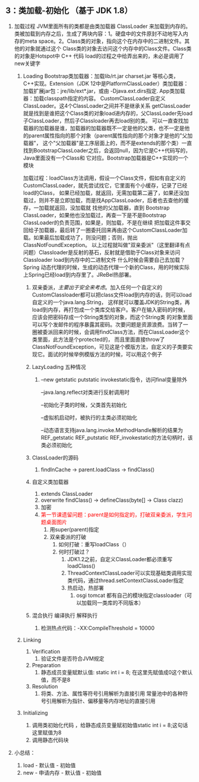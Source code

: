## 3：类加载-初始化 （基于 JDK 1.8）

1. 加载过程
   JVM里面所有的类都是由类加载器 ClassLoader 来加载到内存的。
   类被加载到内存之后，生成了两块内容：1。硬盘中的文件原封不动地写入内存的meta space。2。Class类的对象，指向这个在内存中的二进制文件。其他的对象就通过这个
   Class类的对象去访问这个内存中的Class文件。Class类的对象是Hotspot中 C++ 代码 load的过程之中给弄出来的，未必是调用了new关键字
   1. Loading
      Bootstrap类加载器：加载lib/rt.jar charset.jar 等核心类，C++实现。Extension（JDK 12中是PlatformClassLoader）类加载器：加载扩展jar包：jre/lib/ext*.jar，或由 
      -Djava.ext.dirs指定. App类加载器：加载classpath指定的内容。 CustomClassLoader自定义ClassLoader。这4个ClassLoader之间并不是继承关系
      getClassLoader就是找到是谁把这个Class类的对象load进内存的，父ClassLoader先load子ClassLoader，然后子Classloader再去load别的类。
      可以一直查找加载器的加载器是谁，加载器的加载器既不一定是他的父类，也不一定是他的parent属性指向的那个对象（parent属性指向的那个对象才是他的"父加载器"，
      这个"父加载器"是工序层面上的，而不是extends的那个类）一直找到BootstrapClassLoader之后，会返回null，因为它是C++代码写的，Java里面没有一个Class和
      它对应。Bootstrap加载器是C++实现的一个模块  
      
      加载过程：loadClass方法调用，假设一个Class文件，假如有自定义的CustomClassLoader，就先尝试找它，它里面有个小缓存，记录了已经load的Class，
      如果已经加载，就返回，无需加载第二遍了，如果还没加载过，则并不是立即加载，而是找AppClassLoader，后者也去查他的缓存，一加载就返回，没加载就
      找他的父加载器，直到 Bootstrap ClassLoader，如果他也没加载过，再查一下是不是Bootstrap ClassLoader的负责范围，如果是，则加载，不是在继续
      把加载这件事交回给子加载器，最后转了一圈委托回来再由这个CustomClassLoader加载。如果最后加载成功了，则没问题；否则，抛出ClassNotFoundException。
      以上过程就叫做"双亲委派"（这里翻译有点问题）Classloader是反射的基石，反射就是借助于Class对象来访问Classloader load到内存中的二进制文件 什么时候会需要自己去加载？
      Spring 动态代理的时候，生成的动态代理一个新的Class，用的时候实际上Spring已经load到内存里了。JReBel热部署。
      
      1. 双亲委派，*主要出于安全来考虑*。加入任何一个自定义的CustomClassloader都可以把class文件load到内存的话，则可以load 自定义的一个java.lang.String，
        这样就可以覆盖JDK的String类，再load到内存，再打包成一个类库交给客户。客户在输入密码的时候，应该会把密码存成一个String类型的对象，而这个String类
        的对象里面可以写个发邮件的程序暴露其密码。次要问题是资源浪费。当转了一圈被委派回来的时候，会调用findClass方法，而在ClassLoader这个类里面，此方法是个protected的，
        而且里面直接throw了ClassNotFoundException，可见这是个模版方法，自定义的子类要实现它。面试的时候举例模版方法的时候，可以用这个例子
      
      2. LazyLoading 五种情况
      
         1. –new getstatic putstatic invokestatic指令，访问final变量除外
      
            –java.lang.reflect对类进行反射调用时
      
            –初始化子类的时候，父类首先初始化
      
            –虚拟机启动时，被执行的主类必须初始化
      
            –动态语言支持java.lang.invoke.MethodHandle解析的结果为REF_getstatic REF_putstatic REF_invokestatic的方法句柄时，该类必须初始化
      
      3. ClassLoader的源码
      
         1. findInCache -> parent.loadClass -> findClass()
      
      4. 自定义类加载器
      
         1. extends ClassLoader
         2. overwrite findClass() -> defineClass(byte[] -> Class clazz)
         3. 加密
         4. <font color=red>第一节课遗留问题：parent是如何指定的，打破双亲委派，学生问题桌面图片</font>
            1. 用super(parent)指定
            2. 双亲委派的打破
               1. 如何打破：重写loadClass（）
               2. 何时打破过？
                  1. JDK1.2之前，自定义ClassLoader都必须重写loadClass()
                  2. ThreadContextClassLoader可以实现基础类调用实现类代码，通过thread.setContextClassLoader指定
                  3. 热启动，热部署
                     1. osgi tomcat 都有自己的模块指定classloader（可以加载同一类库的不同版本）
      
      5. 混合执行 编译执行 解释执行
      
         1. 检测热点代码：-XX:CompileThreshold = 10000
      
   2. Linking 
      1. Verification
         1. 验证文件是否符合JVM规定
      2. Preparation
         1. 静态成员变量赋默认值: static int i = 8; 在这里先赋值成0这个默认值，而不是8
      3. Resolution
         1. 将类、方法、属性等符号引用解析为直接引用
            常量池中的各种符号引用解析为指针、偏移量等内存地址的直接引用
      
   3. Initializing
   
      1. 调用类初始化代码 <clinit>，给静态成员变量赋初始值static int i = 8;这句话这里赋值为8
      2. 调用静态代码块
   
2. 小总结：

   1. load - 默认值 - 初始值
   2. new - 申请内存 - 默认值 - 初始值